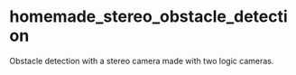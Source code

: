 # homemade_stereo_obstacle_detection
Obstacle detection with a stereo camera made with two logic cameras. 
